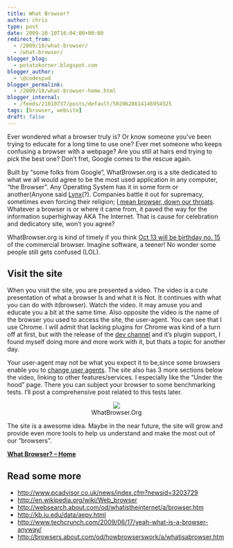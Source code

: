 ```yaml
---
title: What Browser?
author: chris
type: post
date: 2009-10-10T16:04:00+00:00
redirect_from: 
  - /2009/10/what-browser/
  - /what-browser/
blogger_blog:
  - potatokorner.blogspot.com
blogger_author:
  - \@codespud
blogger_permalink:
  - /2009/10/what-browser-home.html
blogger_internal:
  - /feeds/21010737/posts/default/5020628614146954525
tags: [browser, website]
draft: false
---
```


Ever wondered what a browser truly is? Or know someone you&#8217;ve been trying to educate for a long time to use one? Ever met someone who keeps confusing a browser with a webpage? Are you still at hairs end trying to pick the best one? Don&#8217;t fret, Google comes to the rescue again. 
<!--more-->
Built by &#8220;some folks from Google&#8221;, WhatBrowser.org is a site dedicated to what we all would agree to be the most used application in any computer, &#8220;the Browser&#8221;. Any Operating System has it in some form or another(Anyone said <a href="http://en.wikipedia.org/wiki/Lynx_(web_browser))" target="_blank">Lynx</a>(?). Companies battle it out for supremacy, sometimes even forcing their religion; <a href="http://www.pcadvisor.co.uk/news/index.cfm?newsid=3203729&pn=2" target="_blank">I mean browser, down our throats</a>. Whatever a browser is or where it came from, it paved the way for the information superhighway AKA The Internet. That is cause for celebration and dedicatory site, won&#8217;t you agree? 

WhatBrowser.org is kind of timely if you think <a href="http://www.pcadvisor.co.uk/news/index.cfm?newsid=3203729" target="_blank">Oct 13 will be birthday no. 15</a> of the commercial browser. Imagine software, a teener! No wonder some people still gets confused (LOL).

## Visit the site

When you visit the site, you are presented a video. The video is a cute presentation of what a browser Is and what it is Not. It continues with what you can do with it(browser). Watch the video. It may amuse you and educate you a bit at the same time. Also opposite the video is the name of the browser you used to access the site, the user-agent. You can see that I use Chrome. I will admit that lacking plugins for Chrome was kind of a turn off at first, but with the release of the <a href="http://dev.chromium.org/getting-involved/dev-channel" target="_blank">dev channel</a> and it&#8217;s plugin support, I found myself doing more and more work with it, but thats a topic for another day. 

Your user-agent may not be what you expect it to be,since some browsers enable you to <a href="http://johnbokma.com/mexit/2004/04/24/changinguseragent.html" target="_blank">change user agents</a>. The site also has 3 more sections below the video, linking to other features/services. I especially like the &#8220;Under the hood&#8221; page. There you can subject your browser to some benchmarking tests. I&#8217;ll post a comprehensive post related to this tests later.

<div style="clear: both; text-align: center;">
  <a href="http://3.bp.blogspot.com/_BBS5bkzuLXM/StCj8W4Lr_I/AAAAAAAADJs/oMXt0rUh3tw/s1600-h/potatokorner-whatbrowser.PNG" style="margin-left: 1em; margin-right: 1em;"><img border="0" src="http://3.bp.blogspot.com/_BBS5bkzuLXM/StCj8W4Lr_I/AAAAAAAADJs/oMXt0rUh3tw/s400/potatokorner-whatbrowser.PNG" /></a><br />WhatBrowser.Org
</div>

The site is a awesome idea. Maybe in the near future, the site will grow and provide even more tools to help us understand and make the most out of our &#8220;browsers&#8221;. 

**[What Browser? &#8211; Home][1]**

## Read some more

  * <a href="http://www.pcadvisor.co.uk/news/index.cfm?newsid=3203729" target="_blank">http://www.pcadvisor.co.uk/news/index.cfm?newsid=3203729</a>
  * <a href="http://en.wikipedia.org/wiki/Web_browser" target="_blank">http://en.wikipedia.org/wiki/Web_browser</a>
  * <a href="http://websearch.about.com/od/whatistheinternet/a/browser.htm" target="_blank">http://websearch.about.com/od/whatistheinternet/a/browser.htm</a>
  * <a href="http://kb.iu.edu/data/aepv.html" target="_blank">http://kb.iu.edu/data/aepv.html</a>
  * <a href="http://www.techcrunch.com/2009/06/17/yeah-what-is-a-browser-anyway/" target="_blank">http://www.techcrunch.com/2009/06/17/yeah-what-is-a-browser-anyway/</a>
  * <a href="http://browsers.about.com/od/howbrowserswork/a/whatisabrowser.htm" target="_blank">http://browsers.about.com/od/howbrowserswork/a/whatisabrowser.htm</a>

 [1]: http://www.whatbrowser.org/